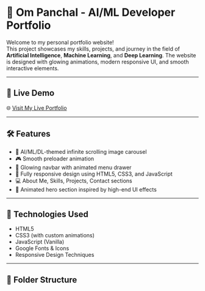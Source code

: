 # 🚀 Om Panchal - AI/ML Developer Portfolio

Welcome to my personal portfolio website!  
This project showcases my skills, projects, and journey in the field of **Artificial Intelligence**, **Machine Learning**, and **Deep Learning**. The website is designed with glowing animations, modern responsive UI, and smooth interactive elements.

---

## 🔗 Live Demo

🌐 [Visit My Live Portfolio](https://your-username.github.io/your-repo-name/)

---

## 🛠️ Features

- 🧠 AI/ML/DL-themed infinite scrolling image carousel
- 🎮 Smooth preloader animation
- 🌟 Glowing navbar with animated menu drawer
- 🎨 Fully responsive design using HTML5, CSS3, and JavaScript
- 💻 About Me, Skills, Projects, Contact sections
- 🎥 Animated hero section inspired by high-end UI effects

---

## 🧰 Technologies Used

- HTML5
- CSS3 (with custom animations)
- JavaScript (Vanilla)
- Google Fonts & Icons
- Responsive Design Techniques

---

## 📁 Folder Structure

